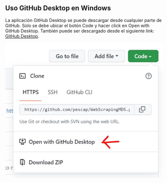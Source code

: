 ## Uso GitHub Desktop en Windows

La aplicación GitHub Desktop se puede descargar desde cualquier parte de GitHub. Solo se debe ubicar el botón Code y hacer click en Open with GitHub Desktop. También puede ser descargado desde el siguiente link: [GitHub Desktop](https://desktop.github.com/).

![imagen1](https://github.com/gavalenz/proyectos/blob/main/docs/imagenes/imagen1.png?raw=true)